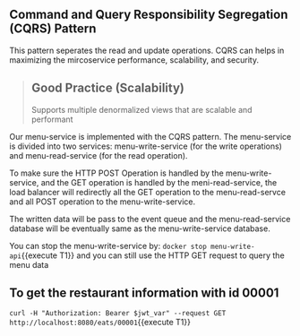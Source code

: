 ##  Command and Query Responsibility Segregation (CQRS) Pattern
This pattern seperates the read and update operations. CQRS can helps in maximizing the mircoservice performance, scalability, and security.

> ## Good Practice (Scalability)
> Supports multiple denormalized views that are scalable and performant

Our menu-service is implemented with the CQRS pattern. The menu-service is divided into two services: menu-write-service (for the write operations) and menu-read-service (for the read operation).

To make sure the HTTP POST Operation is handled by the menu-write-service, and the GET operation is handled by the meni-read-service, the load balancer will redirectly all the GET operation to the menu-read-servce and all POST operation to the menu-write-service.

The written data will be pass to the event queue and the menu-read-service database will be eventually same as the menu-write-service database.

You can stop the menu-write-service by: `docker stop menu-write-api`{{execute T1}}
and you can still use the HTTP GET request to query the menu data

## To get the restaurant information with id 00001
`curl -H "Authorization: Bearer $jwt_var" --request GET http://localhost:8080/eats/00001`{{execute T1}}